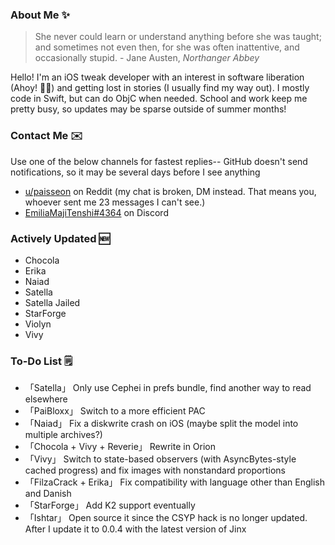 ### About Me ✨
> She never could learn or understand anything before she was taught; and sometimes not even then, for she was often inattentive, and occasionally stupid. - Jane Austen, *Northanger Abbey*

Hello! I'm an iOS tweak developer with an interest in software liberation (Ahoy! 🏴‍☠️) and getting lost in stories (I usually find my way out). I mostly code in Swift, but can do ObjC when needed. School and work keep me pretty busy, so updates may be sparse outside of summer months!

### Contact Me ✉️
Use one of the below channels for fastest replies-- GitHub doesn't send notifications, so it may be several days before I see anything

- [u/paisseon](https://reddit.com/u/paisseon) on Reddit (my chat is broken, DM instead. That means you, whoever sent me 23 messages I can't see.)
- [EmiliaMajiTenshi#4364](https://discord.gg/VM2ZVWqxsj) on Discord

### Actively Updated 🆕
- Chocola
- Erika
- Naiad
- Satella
- Satella Jailed
- StarForge
- Violyn
- Vivy

### To-Do List 🗒
- 「Satella」                  Only use Cephei in prefs bundle, find another way to read elsewhere
- 「PaiBloxx」                 Switch to a more efficient PAC
- 「Naiad」                    Fix a diskwrite crash on iOS (maybe split the model into multiple archives?)
- 「Chocola + Vivy + Reverie」 Rewrite in Orion
- 「Vivy」                     Switch to state-based observers (with AsyncBytes-style cached progress) and fix images with nonstandard proportions
- 「FilzaCrack + Erika」       Fix compatibility with language other than English and Danish
- 「StarForge」                Add K2 support eventually
- 「Ishtar」                   Open source it since the CSYP hack is no longer updated. After I update it to 0.0.4 with the latest version of Jinx
